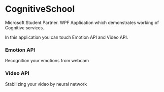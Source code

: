 # CognitiveSchool
Microsoft Student Partner.
WPF Application which demonstrates working of Cognitive services. 

In this application you can touch Emotion API and Video API.

### Emotion API

Recognition your emotions from webcam

### Video API

Stabilizing your video by neural network
